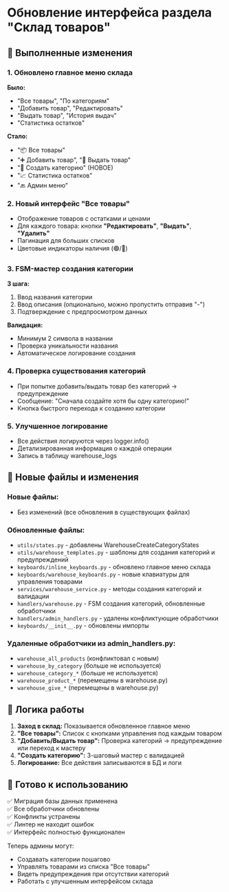 # Обновление интерфейса раздела "Склад товаров"

## 🎯 Выполненные изменения

### 1. Обновлено главное меню склада
**Было:**
- "Все товары", "По категориям"
- "Добавить товар", "Редактировать"
- "Выдать товар", "История выдач"
- "Статистика остатков"

**Стало:**
- "📦 Все товары"
- "➕ Добавить товар", "🎯 Выдать товар"
- "📂 Создать категорию" (НОВОЕ)
- "📈 Статистика остатков"
- "🔙 Админ меню"

### 2. Новый интерфейс "Все товары"
- Отображение товаров с остатками и ценами
- Для каждого товара: кнопки **"Редактировать"**, **"Выдать"**, **"Удалить"**
- Пагинация для больших списков
- Цветовые индикаторы наличия (🟢/🔴)

### 3. FSM-мастер создания категории
**3 шага:**
1. Ввод названия категории
2. Ввод описания (опционально, можно пропустить отправив "-")
3. Подтверждение с предпросмотром данных

**Валидация:**
- Минимум 2 символа в названии
- Проверка уникальности названия
- Автоматическое логирование создания

### 4. Проверка существования категорий
- При попытке добавить/выдать товар без категорий → предупреждение
- Сообщение: "Сначала создайте хотя бы одну категорию!"
- Кнопка быстрого перехода к созданию категории

### 5. Улучшенное логирование
- Все действия логируются через logger.info()
- Детализированная информация о каждой операции
- Запись в таблицу warehouse_logs

## 📁 Новые файлы и изменения

### Новые файлы:
- Без изменений (все обновления в существующих файлах)

### Обновленные файлы:
- `utils/states.py` - добавлены WarehouseCreateCategoryStates
- `utils/warehouse_templates.py` - шаблоны для создания категорий и предупреждений
- `keyboards/inline_keyboards.py` - обновлено главное меню склада
- `keyboards/warehouse_keyboards.py` - новые клавиатуры для управления товарами
- `services/warehouse_service.py` - методы создания категорий и валидации
- `handlers/warehouse.py` - FSM создания категорий, обновленные обработчики
- `handlers/admin_handlers.py` - удалены конфликтующие обработчики
- `keyboards/__init__.py` - обновлены импорты

### Удаленные обработчики из admin_handlers.py:
- `warehouse_all_products` (конфликтовал с новым)
- `warehouse_by_category` (больше не используется)
- `warehouse_category_*` (больше не используется)
- `warehouse_product_*` (перемещены в warehouse.py)
- `warehouse_give_*` (перемещены в warehouse.py)

## 🔄 Логика работы

1. **Заход в склад:** Показывается обновленное главное меню
2. **"Все товары":** Список с кнопками управления под каждым товаром
3. **"Добавить/Выдать товар":** Проверка категорий → предупреждение или переход к мастеру
4. **"Создать категорию":** 3-шаговый мастер с валидацией
5. **Логирование:** Все действия записываются в БД и логи

## 🚀 Готово к использованию

✅ Миграция базы данных применена  
✅ Все обработчики обновлены  
✅ Конфликты устранены  
✅ Линтер не находит ошибок  
✅ Интерфейс полностью функционален  

Теперь админы могут:
- Создавать категории пошагово
- Управлять товарами из списка "Все товары"
- Видеть предупреждения при отсутствии категорий
- Работать с улучшенным интерфейсом склада